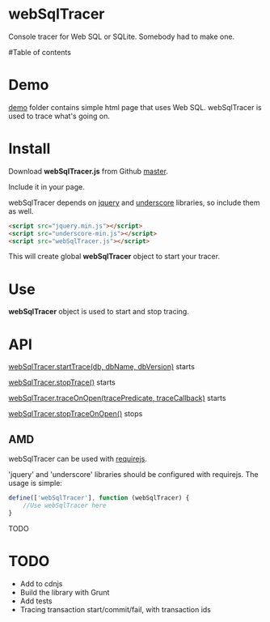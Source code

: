 # webSqlTracer
Console tracer for Web SQL or SQLite. Somebody had to make one.

#Table of contents

# Demo

[demo](https://github.com/terikon/webSqlTracer/tree/master/demo) folder contains simple html page that uses Web SQL. webSqlTracer is used to trace what's going on. 

# Install

Download **webSqlTracer.js** from Github [master](https://raw.githubusercontent.com/terikon/webSqlTracer/master/webSqlTracer.js).

Include it in your page.

webSqlTracer depends on [jquery](http://jquery.com/download) and [underscore](http://underscorejs.org/) libraries, so include them as well.

```html
<script src="jquery.min.js"></script>
<script src="underscore-min.js"></script>
<script src="webSqlTracer.js"></script>
```

This will create global **webSqlTracer** object to start your tracer. 

# Use

**webSqlTracer** object is used to start and stop tracing.

# API

<a name="webSqlTracer-startTrace"></a>
[webSqlTracer.startTrace(db, dbName, dbVersion)](#webSqlTracer-startTrace) starts

<a name="webSqlTracer-stopTrace"></a>
[webSqlTracer.stopTrace()](#webSqlTracer-stopTrace) starts

<a name="webSqlTracer-traceOnOpen"></a>
[webSqlTracer.traceOnOpen(tracePredicate, traceCallback)](#webSqlTracer-traceOnOpen) starts

<a name="webSqlTracer-stopTraceOnOpen"></a>
[webSqlTracer.stopTraceOnOpen()](#webSqlTracer-stopTraceOnOpen) stops

## AMD

webSqlTracer can be used with [requirejs](http://requirejs.org/).

'jquery' and 'underscore' libraries should be configured with requirejs. The usage is simple:

```js
define(['webSqlTracer'], function (webSqlTracer) {
	//Use webSqlTracer here
}
``` 


TODO

# TODO

- Add to cdnjs
- Build the library with Grunt
- Add tests
- Tracing transaction start/commit/fail, with transaction ids